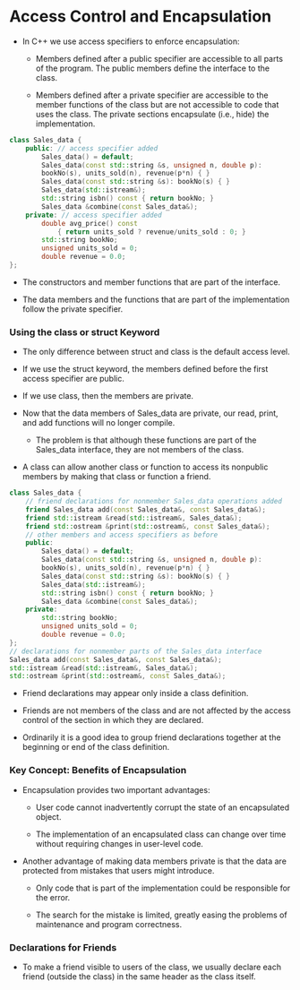 # Access Control and Encapsulation

* In C++ we use access specifiers to enforce encapsulation:

	* Members defined after a public specifier are accessible to all parts of the program. The public members define the interface to the class.

	* Members defined after a private specifier are accessible to the member functions of the class but are not accessible to code that uses the class. The private sections encapsulate (i.e., hide) the implementation.

```c++
class Sales_data {
	public: // access specifier added
		Sales_data() = default;
		Sales_data(const std::string &s, unsigned n, double p):
		bookNo(s), units_sold(n), revenue(p*n) { }
		Sales_data(const std::string &s): bookNo(s) { }
		Sales_data(std::istream&);
		std::string isbn() const { return bookNo; }
		Sales_data &combine(const Sales_data&);
	private: // access specifier added
		double avg_price() const
			{ return units_sold ? revenue/units_sold : 0; }
		std::string bookNo;
		unsigned units_sold = 0;
		double revenue = 0.0;
};
```

* The constructors and member functions that are part of the interface.

* The data members and the functions that are part of the implementation follow the private specifier.

### Using the class or struct Keyword

* The only difference between struct and class is the default access level.

* If we use the struct keyword, the members defined before the first access specifier are public.

* If we use class, then the members are private.

* Now that the data members of Sales_data are private, our read, print, and
add functions will no longer compile.

	* The problem is that although these functions are part of the Sales_data interface, they are not members of the class.

*  A class can allow another class or function to access its nonpublic members by making that class or function a friend.


```c++
class Sales_data {
	// friend declarations for nonmember Sales_data operations added
	friend Sales_data add(const Sales_data&, const Sales_data&);
	friend std::istream &read(std::istream&, Sales_data&);
	friend std::ostream &print(std::ostream&, const Sales_data&);
	// other members and access specifiers as before
	public:
		Sales_data() = default;
		Sales_data(const std::string &s, unsigned n, double p):
		bookNo(s), units_sold(n), revenue(p*n) { }
		Sales_data(const std::string &s): bookNo(s) { }
		Sales_data(std::istream&);
		std::string isbn() const { return bookNo; }
		Sales_data &combine(const Sales_data&);
	private:
		std::string bookNo;
		unsigned units_sold = 0;
		double revenue = 0.0;
};
// declarations for nonmember parts of the Sales_data interface
Sales_data add(const Sales_data&, const Sales_data&);
std::istream &read(std::istream&, Sales_data&);
std::ostream &print(std::ostream&, const Sales_data&);
```

* Friend declarations may appear only inside a class definition.

* Friends are not members of the class and are not affected by the access control of the section in which they are declared.

* Ordinarily it is a good idea to group friend declarations together at the beginning or end of the class definition.

### Key Concept: Benefits of Encapsulation

* Encapsulation provides two important advantages:
	
	* User code cannot inadvertently corrupt the state of an encapsulated object.

	* The implementation of an encapsulated class can change over time without requiring changes in user-level code.

* Another advantage of making data members private is that the data are protected from mistakes that users might introduce.

	* Only code that is part of the implementation could be responsible for the error.

	* The search for the mistake is limited, greatly easing the problems of maintenance and program correctness.

### Declarations for Friends

* To make a friend visible to users of the class, we usually declare each friend (outside the class) in the same header as the class itself.


